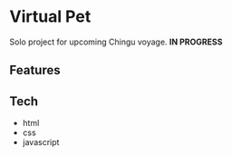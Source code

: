# Virtual Pet

Solo project for upcoming Chingu voyage. **IN PROGRESS**

## Features

## Tech

-   html
-   css
-   javascript

